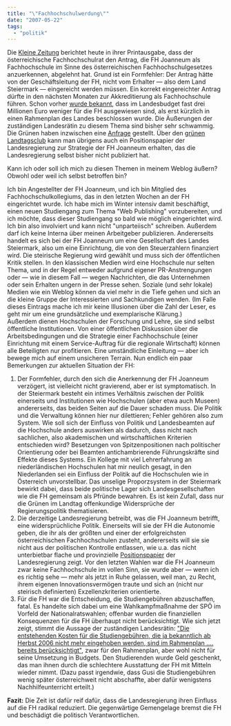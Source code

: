 ```yaml
---
title: "\"Fachhochschulwerdung\""
date: "2007-05-22"
tags: 
  - "politik"
---
```


Die [Kleine Zeitung](http://www.kleine.at/) berichtet heute in ihrer Printausgabe, dass der österreichische Fachhochschulrat den Antrag, die FH Joanneum als Fachhochschule im Sinne des österreichischen Fachhochschulgesetzes anzuerkennen, abgelehnt hat. Grund ist ein Formfehler: Der Antrag hätte von der Geschäftsleitung der FH, nicht vom Erhalter — also dem Land Steiermark — eingereicht werden müssen. Ein korrekt eingereichter Antrag dürfte in den nächsten Monaten zur Akkreditierung als Fachhochschule führen. Schon vorher [wurde bekannt](http://steiermark.orf.at/stories/191159/), dass im Landesbudget fast drei Millionen Euro weniger für die FH ausgewiesen sind, als erst kürzlich in einen Rahmenplan des Landes beschlossen wurde. Die Äußerungen der zuständigen Landesrätin zu diesem Thema sind bisher sehr schwammig. Die Grünen haben inzwischen eine [Anfrage](http://www.stmk.gruene.at/themen.php?tid=46418&kid=65) gestellt. Über den [grünen Landtagsclub](http://www.stmk.gruene.at/) kann man übrigens auch ein Positionspapier der Landesregierung zur Strategie der FH Joanneum erhalten, das die Landesregierung selbst bisher nicht publiziert hat.

Kann ich oder soll ich mich zu diesen Themen in meinem Weblog äußern? Obwohl oder weil ich selbst betroffen bin?

Ich bin Angestellter der FH Joanneum, und ich bin Mitglied des Fachhochschulkollegiums, das in den letzten Wochen an der FH eingerichtet wurde. Ich habe mich im Winter intensiv damit beschäftigt, einen neuen Studiengang zum Thema "Web Publishing" vorzubereiten, und ich möchte, dass dieser Studiengang so bald wie möglich eingerichtet wird. Ich bin also involviert und kann nicht "unparteiisch" schreiben. Außerdem darf ich keine Interna über meinen Arbeitgeber publizieren. Andererseits handelt es sich bei der FH Joanneum um eine Gesellschaft des Landes Steiermark, also um eine Einrichtung, die von den Steuerzahlern finanziert wird. Die steirische Regierung wird gewählt und muss sich der öffentlichen Kritik stellen. In den klassischen Medien wird eine Hochschule nur selten Thema, und in der Regel entweder aufgrund eigener PR-Anstrengungen oder — wie in diesem Fall — wegen Nachrichten, die das Unternehmen oder sein Erhalten ungern in der Presse sehen. Soziale (und sehr lokale) Medien wie ein Weblog können da viel mehr in die Tiefe gehen und sich an die kleine Gruppe der Interessierten und Sachkundigen wenden. (Im Falle dieses Eintrags mache ich mir keine Illusionen über die Zahl der Leser, es geht mir um eine grundsätzliche und exemplarische Klärung.)  
Außerdem dienen Hochschulen der Forschung und Lehre, sie sind selbst öffentliche Institutionen. Von einer öffentlichen Diskussion über die Arbeitsbedingungen und die Strategie einer Fachhochschule (einer Einrichtung mit einem Service-Auftrag für die regionale Wirtschaft) können alle Beteiligten nur profitieren. Eine umständliche Einleitung — aber ich bewege mich auf einem unsicheren Terrain. Nun endlich ein paar Bemerkungen zur aktuellen Situation der FH:

1. Der Formfehler, durch den sich die Anerkennung der FH Joanneum verzögert, ist vielleicht nicht gravierend, aber er ist symptomatisch. In der Steiermark besteht ein intimes Verhältnis zwischen der Politik einerseits und Institutionen wie Hochschulen (aber etwa auch Museen) andererseits, das beiden Seiten auf die Dauer schaden muss. Die Politik und die Verwaltung können hier nur dilettieren; Fehler gehören also zum System. Wie soll sich der Einfluss von Politik und Landesbeamten auf die Hochschule anders auswirken als dadurch, dass nicht nach sachlichen, also akademischen und wirtschaftlichen Kriterien entschieden wird? Besetzungen von Spitzenpositionen nach politischer Orientierung oder bei Beamten antichambrierende Führungskräfte sind Effekte dieses Systems. Ein Kollege mit viel Lehrerfahrung an niederländischen Hochschulen hat mir neulich gesagt, in den Niederlanden sei ein Einfluss der Politik auf die Hochschulen wie in Österreich unvorstellbar. Das unselige Proporzsystem in der Steiermark bewirkt dabei, dass beide politische Lager sich Landesgesellschaften wie die FH gemeinsam als Pfründe bewahren. Es ist kein Zufall, dass nur die Grünen im Landtag offenkundige Widersprüche der Regierungspolitik thematisieren.
2. Die derzeitige Landesregierung betreibt, was die FH Joanneum betrifft, eine widersprüchliche Politik. Einerseits will sie der FH die Autonomie geben, die ihr als der größten und einer der erfolgreichsten österreichischen Fachhochschulen zusteht, andererseits will sie sie nicht aus der politischen Kontrolle entlassen, wie u.a. das nicht unterbietbar flache und provinzielle [Positionspapier](#club "zu beziehen über den Landtagsclub der Grünen") der Landesregierung zeigt. Vor den letzten Wahlen war die FH Joanneum zwar keine Fachhochschule im vollen Sinn, sie wurde aber — wenn ich es richtig sehe — mehr als jetzt in Ruhe gelassen, weil man, zu Recht, ihrem eigenen Innovationsvermögen traute und sich an (nicht nur steirisch definierten) Exzellenzkriterien orientierte.
3. Für die FH war die Entscheidung, die Studiengebühren abzuschaffen, fatal. Es handelte sich dabei um eine Wahlkampfmaßnahme der SPÖ im Vorfeld der Nationalratswahlen; offenbar wurden die finanziellen Konsequenzen für die FH überhaupt nicht berücksichtigt. Wie sich jetzt zeigt, stimmt die Aussage der zuständigen Landesrätin: ["Die entstehenden Kosten für die Studiengebühren, die ja bekanntlich ab Herbst 2006 nicht mehr eingehoben werden, sind im Rahmenplan .... bereits berücksichtigt"](http://www.bildung.steiermark.at/cms/beitrag/10241434/8906934/), zwar für den Rahmenplan, aber wohl nicht für seine Umsetzung in Budgets. Den Studierenden wurde Geld geschenkt, das man ihnen durch die schlechtere Ausstattung der FH mit Mitteln wieder nimmt. (Dazu passt irgendwie, dass Gusi die Studiengebühren wenig später österreichweit nicht abschaffte, aber dafür wenigstens Nachhilfeunterricht erteilt.)

**Fazit:** Die Zeit ist dafür reif dafür, dass die Landesregierung ihren Einfluss auf die FH radikal reduziert. Die gegenwärtige Gemengelage bremst die FH und beschädigt die politisch Verantwortlichen.
